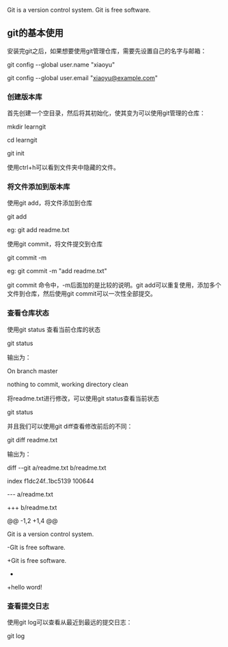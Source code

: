 Git is a version control system.
Git is free software.

## git的基本使用
安装完git之后，如果想要使用git管理仓库，需要先设置自己的名字与邮箱：

git config --global user.name "xiaoyu"

git config --global user.email "xiaoyu@example.com"


### 创建版本库
首先创建一个空目录，然后将其初始化，使其变为可以使用git管理的仓库：

mkdir learngit

cd learngit

git init

使用ctrl+h可以看到文件夹中隐藏的文件。

### 将文件添加到版本库
使用git add，将文件添加到仓库

git add <file>

eg: git add readme.txt

使用git commit，将文件提交到仓库

git commit -m <message>

eg: git commit -m "add readme.txt"

git commit 命令中，-m后面加的是比较的说明。git add可以重复使用，添加多个文件到仓库，然后使用git commit可以一次性全部提交。

### 查看仓库状态
使用git status 查看当前仓库的状态

git status

输出为：

On branch master

nothing to commit, working directory clean

将readme.txt进行修改，可以使用git status查看当前状态

git status

并且我们可以使用git diff查看修改前后的不同：

git diff readme.txt

输出为：

diff --git a/readme.txt b/readme.txt

index f1dc24f..1bc5139 100644

--- a/readme.txt

+++ b/readme.txt

@@ -1,2 +1,4 @@

Git is a version control system.

-GIt is free software.

+Git is free software.

+

+hello word!


### 查看提交日志

使用git log可以查看从最近到最远的提交日志：

git log 
